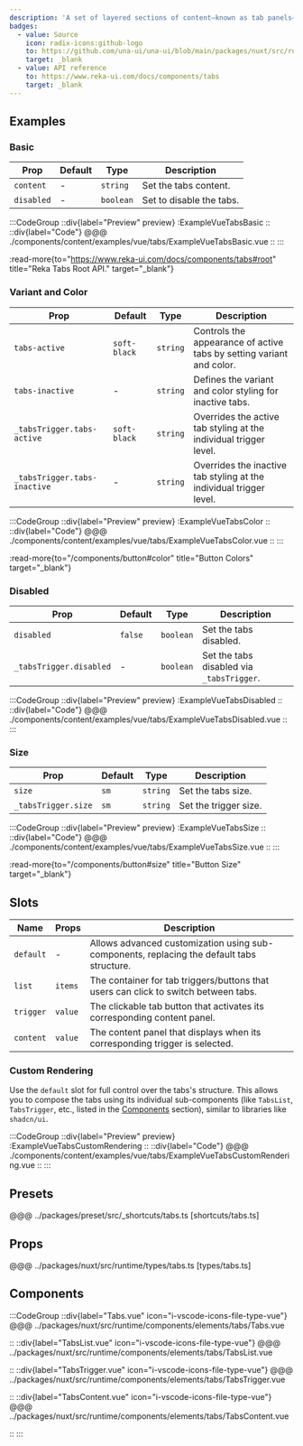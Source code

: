 ```yaml
---
description: 'A set of layered sections of content—known as tab panels—that are displayed one at a time.'
badges:
  - value: Source
    icon: radix-icons:github-logo
    to: https://github.com/una-ui/una-ui/blob/main/packages/nuxt/src/runtime/components/elements/tabs/Tabs.vue
    target: _blank
  - value: API reference
    to: https://www.reka-ui.com/docs/components/tabs
    target: _blank
---
```


## Examples

### Basic

| Prop       | Default | Type      | Description              |
| ---------- | ------- | --------- | ------------------------ |
| `content`  | -       | `string`  | Set the tabs content.    |
| `disabled` | -       | `boolean` | Set to disable the tabs. |

:::CodeGroup
::div{label="Preview" preview}
:ExampleVueTabsBasic
::
::div{label="Code"}
@@@ ./components/content/examples/vue/tabs/ExampleVueTabsBasic.vue
::
:::

:read-more{to="https://www.reka-ui.com/docs/components/tabs#root" title="Reka Tabs Root API." target="_blank"}

### Variant and Color

| Prop                         | Default      | Type     | Description                                                          |
| ---------------------------- | ------------ | -------- | -------------------------------------------------------------------- |
| `tabs-active`                | `soft-black` | `string` | Controls the appearance of active tabs by setting variant and color. |
| `tabs-inactive`              | -            | `string` | Defines the variant and color styling for inactive tabs.             |
| `_tabsTrigger.tabs-active`   | `soft-black` | `string` | Overrides the active tab styling at the individual trigger level.    |
| `_tabsTrigger.tabs-inactive` | -            | `string` | Overrides the inactive tab styling at the individual trigger level.  |

:::CodeGroup
::div{label="Preview" preview}
:ExampleVueTabsColor
::
::div{label="Code"}
@@@ ./components/content/examples/vue/tabs/ExampleVueTabsColor.vue
::
:::

:read-more{to="/components/button#color" title="Button Colors" target="_blank"}

### Disabled

| Prop                    | Default | Type      | Description                               |
| ----------------------- | ------- | --------- | ----------------------------------------- |
| `disabled`              | `false` | `boolean` | Set the tabs disabled.                    |
| `_tabsTrigger.disabled` | -       | `boolean` | Set the tabs disabled via `_tabsTrigger`. |

:::CodeGroup
::div{label="Preview" preview}
:ExampleVueTabsDisabled
::
::div{label="Code"}
@@@ ./components/content/examples/vue/tabs/ExampleVueTabsDisabled.vue
::
:::

### Size

| Prop                | Default | Type     | Description           |
| ------------------- | ------- | -------- | --------------------- |
| `size`              | `sm`    | `string` | Set the tabs size.    |
| `_tabsTrigger.size` | `sm`    | `string` | Set the trigger size. |

:::CodeGroup
::div{label="Preview" preview}
:ExampleVueTabsSize
::
::div{label="Code"}
@@@ ./components/content/examples/vue/tabs/ExampleVueTabsSize.vue
::
:::

:read-more{to="/components/button#size" title="Button Size" target="_blank"}

## Slots

| Name      | Props   | Description                                                                               |
| --------- | ------- | ----------------------------------------------------------------------------------------- |
| `default` | -       | Allows advanced customization using sub-components, replacing the default tabs structure. |
| `list`    | `items` | The container for tab triggers/buttons that users can click to switch between tabs.       |
| `trigger` | `value` | The clickable tab button that activates its corresponding content panel.                  |
| `content` | `value` | The content panel that displays when its corresponding trigger is selected.               |

### Custom Rendering

Use the `default` slot for full control over the tabs's structure. This allows you to compose the tabs using its individual sub-components (like `TabsList`, `TabsTrigger`, etc., listed in the [Components](#components) section), similar to libraries like `shadcn/ui`.

:::CodeGroup
::div{label="Preview" preview}
:ExampleVueTabsCustomRendering
::
::div{label="Code"}
@@@ ./components/content/examples/vue/tabs/ExampleVueTabsCustomRendering.vue
::
:::

## Presets

@@@ ../packages/preset/src/_shortcuts/tabs.ts [shortcuts/tabs.ts]

## Props

@@@ ../packages/nuxt/src/runtime/types/tabs.ts [types/tabs.ts]

## Components

:::CodeGroup
::div{label="Tabs.vue" icon="i-vscode-icons-file-type-vue"}
@@@ ../packages/nuxt/src/runtime/components/elements/tabs/Tabs.vue

::
::div{label="TabsList.vue" icon="i-vscode-icons-file-type-vue"}
@@@ ../packages/nuxt/src/runtime/components/elements/tabs/TabsList.vue

::
::div{label="TabsTrigger.vue" icon="i-vscode-icons-file-type-vue"}
@@@ ../packages/nuxt/src/runtime/components/elements/tabs/TabsTrigger.vue

::
::div{label="TabsContent.vue" icon="i-vscode-icons-file-type-vue"}
@@@ ../packages/nuxt/src/runtime/components/elements/tabs/TabsContent.vue

::
:::
